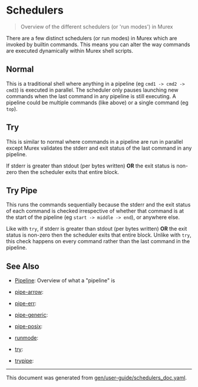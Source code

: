 # Schedulers

> Overview of the different schedulers (or 'run modes') in Murex

There are a few distinct schedulers (or run modes) in Murex which are invoked
by builtin commands. This means you can alter the way commands are executed
dynamically within Murex shell scripts.

## Normal

This is a traditional shell where anything in a pipeline (eg `cmd1 -> cmd2 -> cmd3`)
is executed in parallel. The scheduler only pauses launching new commands when
the last command in any pipeline is still executing. A pipeline could be multiple
commands (like above) or a single command (eg `top`).

## Try

This is similar to normal where commands in a pipeline are run in parallel except
Murex validates the stderr and exit status of the last command in any pipeline.

If stderr is greater than stdout (per bytes written) **OR** the exit status is
non-zero then the scheduler exits that entire block.

## Try Pipe

This runs the commands sequentially because the stderr and the exit status of
each command is checked irrespective of whether that command is at the start of
the pipeline (eg `start -> middle -> end`), or anywhere else.

Like with `try`, if stderr is greater than stdout (per bytes written) **OR**
the exit status is non-zero then the scheduler exits that entire block. Unlike
with `try`, this check happens on every command rather than the last command in
the pipeline. 

## See Also

* [Pipeline](../user-guide/pipeline.md):
  Overview of what a "pipeline" is
* [pipe-arrow](../user-guide/pipe-arrow.md):
  
* [pipe-err](../user-guide/pipe-err.md):
  
* [pipe-generic](../user-guide/pipe-generic.md):
  
* [pipe-posix](../user-guide/pipe-posix.md):
  
* [runmode](../user-guide/runmode.md):
  
* [try](../user-guide/try.md):
  
* [trypipe](../user-guide/trypipe.md):
  

<hr/>

This document was generated from [gen/user-guide/schedulers_doc.yaml](https://github.com/lmorg/murex/blob/master/gen/user-guide/schedulers_doc.yaml).
